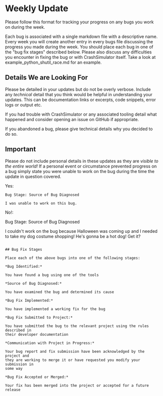 # Weekly Update

Please follow this format for tracking your progress on any bugs you work
on during the week.

Each bug is associated with a single markdown file with a descriptive name.
Every week you will create another entry in every bugs file discussing the
progress you made during the week.  You should place each bug in one of the
"bug fix stages" described below.  Please also discuss any difficulties you
encounter in fixing the bug or with CrashSimulator itself.  Take a look at
example\_python\_shutil\_race.md for an example.


## Details We are Looking For

Please be detailed in your updates but do not be overly verbose.  Include
any _technical_ detail that you think would be helpful in understanding
your updates.  This can be documentation links or excerpts, code snippets,
error logs or output etc.

If you had trouble with CrashSimulator or any associated tooling detail
what happened and consider opening an issue on GitHub if appropriate.

If you abandoned a bug, please give technical details why you decided to do
so.

## Important

Please do not include personal details in these updates as they are
*visible to the entire world!*  If a personal event or circumstance
prevented progress on a bug simply state you were unable to work on the bug
during the time the update in question covered.

Yes:
```
Bug Stage: Source of Bug Diagnosed

I was unable to work on this bug.

```

No!:

Bug Stage: Source of Bug Diagnosed

I couldn't work on the bug because Halloween was coming up and I needed to
take my dog costume shopping!  He's gonna be a hot dog! Get it?

```

## Bug Fix Stages

Place each of the above bugs into one of the following stages:

*Bug Identified:*

You have found a bug using one of the tools

*Source of Bug Diagnosed:*

You have examined the bug and determined its cause

*Bug Fix Implemented:*

You have implemented a working fix for the bug

*Bug Fix Submitted to Project:*

You have submitted the bug to the relevant project using the rules described in
their developer documentation

*Communication with Project in Progress:*

Your bug report and fix submission have been acknowledged by the project and
they are working to merge it or have requested you modify your submission in
some way

*Bug Fix Accepted or Merged:*

Your fix has been merged into the project or accepted for a future release
